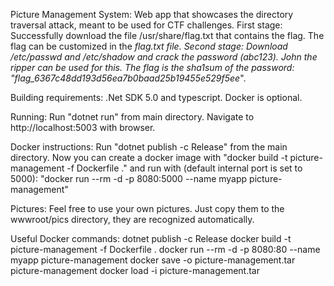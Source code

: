 Picture Management System:
Web app that showcases the directory traversal attack, meant to be used for CTF
challenges. 
First stage:
Successfully download the file /usr/share/flag.txt that contains the flag.
The flag can be customized in the _flag.txt file.
Second stage:
Download /etc/passwd and /etc/shadow and crack the password (abc123).
John the ripper can be used for this. The flag is the sha1sum of the
password: "flag_6367c48dd193d56ea7b0baad25b19455e529f5ee_".

Building requirements:
.Net SDK 5.0 and typescript. Docker is optional.

Running:
Run "dotnet run" from main directory. 
Navigate to http://localhost:5003 with browser.

Docker instructions:
Run "dotnet publish -c Release" from the main directory.
Now you can create a docker image with
"docker build -t picture-management -f Dockerfile ."
and run with (default internal port is set to 5000):
"docker run --rm -d -p 8080:5000 --name myapp picture-management"


Pictures:
Feel free to use your own pictures.
Just copy them to the wwwroot/pics directory, they are recognized
automatically. 

Useful Docker commands:
dotnet publish -c Release
docker build -t picture-management -f Dockerfile .
docker run --rm -d -p 8080:80 --name myapp picture-management
docker save -o picture-management.tar picture-management
docker load -i picture-management.tar



